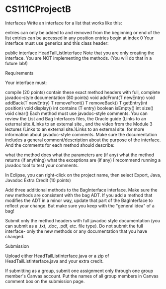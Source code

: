 # CS111CProjectB
Interfaces
Write an interface for a list that works like this: 

entries can only be added to and removed from the beginning or end of the list
entries can be accessed in any position
entries begin at index 0
Your interface must use generics and this class header:

public interface HeadTailListInterface<T>
Note that you are only creating the interface. You are NOT implementing the methods. (You will do that in a future lab!)

Requirements

Your interface must:

compile (20 points)
contain these exact method headers with full, complete javadoc-style documentation (80 points)
void addFront(T newEntry)
void addBack(T newEntry)
T removeFront()
T removeBack()
T getEntry(int position)
void display()
int contains (T entry)
boolean isEmpty()
int size()
void clear()
Each method must use javadoc-style comments. You can review the List and Bag Interfaces files, the Oracle guide (Links to an external site.)Links to an external site., and the video from the Module 3 lectures (Links to an external site.)Links to an external site. for more information about javadoc-style comments. Make sure the documentation includes a general comment/description about the purpose of the interface. And the comments for each method should describe:

what the method does
what the parameters are (if any)
what the method returns (if anything)
what the exceptions are (if any)
I recommend running a javadoc tool to test your comments.

In Eclipse, you can right-click on the project name, then select Export, Java, Javadoc
Extra Credit (10 points)

Add three additional methods to the BagInterface interface. Make sure the new methods are consistent with the bag ADT. If you add a method that modifies the ADT in a minor way, update that part of the BagInterface to reflect your change. But make sure you keep with the "general idea" of a bag!

Submit only the method headers with full javadoc style documentation (you can submit as a .txt, .doc, .pdf, etc. file type). Do not submit the full interface- only the new methods or any documentation that you have changed.

Submission

Upload either HeadTailListInterface.java or a zip of HeadTailListInterface.java and your extra credit.

If submitting as a group, submit one assignment only through one group member's Canvas account. Put the names of all group members in Canvas comment box on the submission page.
